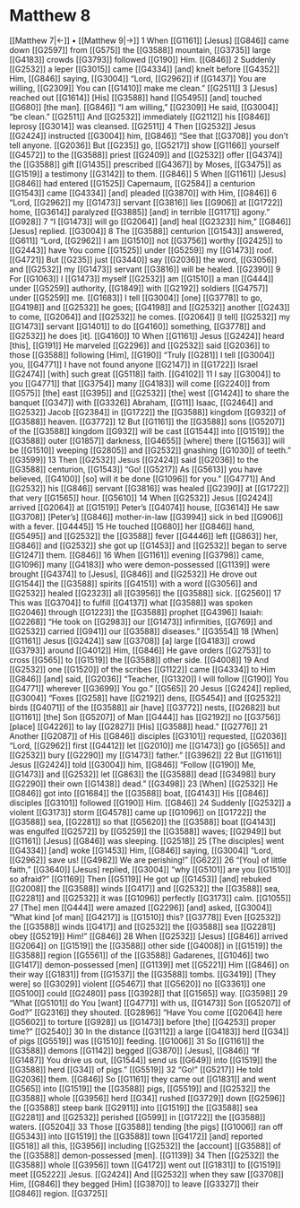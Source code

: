 # Matthew 8
[[Matthew 7|←]] • [[Matthew 9|→]]
1 When [[G1161]] [Jesus] [[G846]] came down [[G2597]] from [[G575]] the [[G3588]] mountain, [[G3735]] large [[G4183]] crowds [[G3793]] followed [[G190]] Him. [[G846]] 
2 Suddenly [[G2532]] a leper [[G3015]] came [[G4334]] [and] knelt before [[G4352]] Him, [[G846]] saying, [[G3004]] “Lord, [[G2962]] if [[G1437]] You are willing, [[G2309]] You can [[G1410]] make me clean.” [[G2511]] 
3 [Jesus] reached out [[G1614]] [His] [[G3588]] hand [[G5495]] [and] touched [[G680]] [the man]. [[G846]] “I am willing,” [[G2309]] He said, [[G3004]] “be clean.” [[G2511]] And [[G2532]] immediately [[G2112]] his [[G846]] leprosy [[G3014]] was cleansed. [[G2511]] 
4 Then [[G2532]] Jesus [[G2424]] instructed [[G3004]] him, [[G846]] “See that [[G3708]] you don’t tell anyone. [[G2036]] But [[G235]] go, [[G5217]] show [[G1166]] yourself [[G4572]] to the [[G3588]] priest [[G2409]] and [[G2532]] offer [[G4374]] the [[G3588]] gift [[G1435]] prescribed [[G4367]] by Moses, [[G3475]] as [[G1519]] a testimony [[G3142]] to them. [[G846]] 
5 When [[G1161]] [Jesus] [[G846]] had entered [[G1525]] Capernaum, [[G2584]] a centurion [[G1543]] came [[G4334]] [and] pleaded [[G3870]] with Him, [[G846]] 
6 “Lord, [[G2962]] my [[G1473]] servant [[G3816]] lies [[G906]] at [[G1722]] home, [[G3614]] paralyzed [[G3885]] [and] in terrible [[G1171]] agony.” [[G928]] 
7 “I [[G1473]] will go [[G2064]] [and] heal [[G2323]] him,” [[G846]] [Jesus] replied. [[G3004]] 
8 The [[G3588]] centurion [[G1543]] answered, [[G611]] “Lord, [[G2962]] I am [[G1510]] not [[G3756]] worthy [[G2425]] to [[G2443]] have You come [[G1525]] under [[G5259]] my [[G1473]] roof. [[G4721]] But [[G235]] just [[G3440]] say [[G2036]] the word, [[G3056]] and [[G2532]] my [[G1473]] servant [[G3816]] will be healed. [[G2390]] 
9 For [[G1063]] I [[G1473]] myself [[G2532]] am [[G1510]] a man [[G444]] under [[G5259]] authority, [[G1849]] with [[G2192]] soldiers [[G4757]] under [[G5259]] me. [[G1683]] I tell [[G3004]] [one] [[G3778]] to go, [[G4198]] and [[G2532]] he goes; [[G4198]] and [[G2532]] another [[G243]] to come, [[G2064]] and [[G2532]] he comes. [[G2064]] [I tell] [[G2532]] my [[G1473]] servant [[G1401]] to do [[G4160]] something, [[G3778]] and [[G2532]] he does [it]. [[G4160]] 
10 When [[G1161]] Jesus [[G2424]] heard [this], [[G191]] He marveled [[G2296]] and [[G2532]] said [[G2036]] to those [[G3588]] following [Him], [[G190]] “Truly [[G281]] I tell [[G3004]] you, [[G4771]] I have not found anyone [[G2147]] in [[G1722]] Israel [[G2474]] [with] such great [[G5118]] faith. [[G4102]] 
11 I say [[G3004]] to you [[G4771]] that [[G3754]] many [[G4183]] will come [[G2240]] from [[G575]] [the] east [[G395]] and [[G2532]] [the] west [[G1424]] to share the banquet [[G347]] with [[G3326]] Abraham, [[G11]] Isaac, [[G2464]] and [[G2532]] Jacob [[G2384]] in [[G1722]] the [[G3588]] kingdom [[G932]] of [[G3588]] heaven. [[G3772]] 
12 But [[G1161]] the [[G3588]] sons [[G5207]] of the [[G3588]] kingdom [[G932]] will be cast [[G1544]] into [[G1519]] the [[G3588]] outer [[G1857]] darkness, [[G4655]] [where] there [[G1563]] will be [[G1510]] weeping [[G2805]] and [[G2532]] gnashing [[G1030]] of teeth.” [[G3599]] 
13 Then [[G2532]] Jesus [[G2424]] said [[G2036]] to the [[G3588]] centurion, [[G1543]] “Go! [[G5217]] As [[G5613]] you have believed, [[G4100]] [so] will it be done [[G1096]] for you.” [[G4771]] And [[G2532]] his [[G846]] servant [[G3816]] was healed [[G2390]] at [[G1722]] that very [[G1565]] hour. [[G5610]] 
14 When [[G2532]] Jesus [[G2424]] arrived [[G2064]] at [[G1519]] Peter’s [[G4074]] house, [[G3614]] He saw [[G3708]] [Peter’s] [[G846]] mother-in-law [[G3994]] sick in bed [[G906]] with a fever. [[G4445]] 
15 He touched [[G680]] her [[G846]] hand, [[G5495]] and [[G2532]] the [[G3588]] fever [[G4446]] left [[G863]] her, [[G846]] and [[G2532]] she got up [[G1453]] and [[G2532]] began to serve [[G1247]] them. [[G846]] 
16 When [[G1161]] evening [[G3798]] came, [[G1096]] many [[G4183]] who were demon-possessed [[G1139]] were brought [[G4374]] to [Jesus], [[G846]] and [[G2532]] He drove out [[G1544]] the [[G3588]] spirits [[G4151]] with a word [[G3056]] and [[G2532]] healed [[G2323]] all [[G3956]] the [[G3588]] sick. [[G2560]] 
17 This was [[G3704]] to fulfill [[G4137]] what [[G3588]] was spoken [[G2046]] through [[G1223]] the [[G3588]] prophet [[G4396]] Isaiah: [[G2268]] “He took on [[G2983]] our [[G1473]] infirmities, [[G769]] and [[G2532]] carried [[G941]] our [[G3588]] diseases.” [[G3554]] 
18 [When] [[G1161]] Jesus [[G2424]] saw [[G3708]] [a] large [[G4183]] crowd [[G3793]] around [[G4012]] Him, [[G846]] He gave orders [[G2753]] to cross [[G565]] to [[G1519]] the [[G3588]] other side. [[G4008]] 
19 And [[G2532]] one [[G1520]] of the scribes [[G1122]] came [[G4334]] to Him [[G846]] [and] said, [[G2036]] “Teacher, [[G1320]] I will follow [[G190]] You [[G4771]] wherever [[G3699]] You go.” [[G565]] 
20 Jesus [[G2424]] replied, [[G3004]] “Foxes [[G258]] have [[G2192]] dens, [[G5454]] and [[G2532]] birds [[G4071]] of the [[G3588]] air [have] [[G3772]] nests, [[G2682]] but [[G1161]] [the] Son [[G5207]] of Man [[G444]] has [[G2192]] no [[G3756]] [place] [[G4226]] to lay [[G2827]] [His] [[G3588]] head.” [[G2776]] 
21 Another [[G2087]] of His [[G846]] disciples [[G3101]] requested, [[G2036]] “Lord, [[G2962]] first [[G4412]] let [[G2010]] me [[G1473]] go [[G565]] and [[G2532]] bury [[G2290]] my [[G1473]] father.” [[G3962]] 
22 But [[G1161]] Jesus [[G2424]] told [[G3004]] him, [[G846]] “Follow [[G190]] Me, [[G1473]] and [[G2532]] let [[G863]] the [[G3588]] dead [[G3498]] bury [[G2290]] their own [[G1438]] dead.” [[G3498]] 
23 [When] [[G2532]] He [[G846]] got into [[G1684]] the [[G3588]] boat, [[G4143]] His [[G846]] disciples [[G3101]] followed [[G190]] Him. [[G846]] 
24 Suddenly [[G2532]] a violent [[G3173]] storm [[G4578]] came up [[G1096]] on [[G1722]] the [[G3588]] sea, [[G2281]] so that [[G5620]] the [[G3588]] boat [[G4143]] was engulfed [[G2572]] by [[G5259]] the [[G3588]] waves; [[G2949]] but [[G1161]] [Jesus] [[G846]] was sleeping. [[G2518]] 
25 [The disciples] went [[G4334]] [and] woke [[G1453]] Him, [[G846]] saying, [[G3004]] “Lord, [[G2962]] save us! [[G4982]] We are perishing!” [[G622]] 
26 “[You] of little faith,” [[G3640]] [Jesus] replied, [[G3004]] “why [[G5101]] are you [[G1510]] so afraid?” [[G1169]] Then [[G5119]] He got up [[G1453]] [and] rebuked [[G2008]] the [[G3588]] winds [[G417]] and [[G2532]] the [[G3588]] sea, [[G2281]] and [[G2532]] it was [[G1096]] perfectly [[G3173]] calm. [[G1055]] 
27 [The] men [[G444]] were amazed [[G2296]] [and] asked, [[G3004]] “What kind [of man] [[G4217]] is [[G1510]] this? [[G3778]] Even [[G2532]] the [[G3588]] winds [[G417]] and [[G2532]] the [[G3588]] sea [[G2281]] obey [[G5219]] Him!” [[G846]] 
28 When [[G2532]] [Jesus] [[G846]] arrived [[G2064]] on [[G1519]] the [[G3588]] other side [[G4008]] in [[G1519]] the [[G3588]] region [[G5561]] of the [[G3588]] Gadarenes, [[G1046]] two [[G1417]] demon-possessed [men] [[G1139]] met [[G5221]] Him [[G846]] on their way [[G1831]] from [[G1537]] the [[G3588]] tombs. [[G3419]] [They were] so [[G3029]] violent [[G5467]] that [[G5620]] no [[G3361]] one [[G5100]] could [[G2480]] pass [[G3928]] that [[G1565]] way. [[G3598]] 
29 “What [[G5101]] do You [want] [[G4771]] with us, [[G1473]] Son [[G5207]] of God?” [[G2316]] they shouted. [[G2896]] “Have You come [[G2064]] here [[G5602]] to torture [[G928]] us [[G1473]] before [the] [[G4253]] proper time?” [[G2540]] 
30 In the distance [[G3112]] a large [[G4183]] herd [[G34]] of pigs [[G5519]] was [[G1510]] feeding. [[G1006]] 
31 So [[G1161]] the [[G3588]] demons [[G1142]] begged [[G3870]] [Jesus], [[G846]] “If [[G1487]] You drive us out, [[G1544]] send us [[G649]] into [[G1519]] the [[G3588]] herd [[G34]] of pigs.” [[G5519]] 
32 “Go!” [[G5217]] He told [[G2036]] them. [[G846]] So [[G1161]] they came out [[G1831]] and went [[G565]] into [[G1519]] the [[G3588]] pigs, [[G5519]] and [[G2532]] the [[G3588]] whole [[G3956]] herd [[G34]] rushed [[G3729]] down [[G2596]] the [[G3588]] steep bank [[G2911]] into [[G1519]] the [[G3588]] sea [[G2281]] and [[G2532]] perished [[G599]] in [[G1722]] the [[G3588]] waters. [[G5204]] 
33 Those [[G3588]] tending [the pigs] [[G1006]] ran off [[G5343]] into [[G1519]] the [[G3588]] town [[G4172]] [and] reported [[G518]] all this, [[G3956]] including [[G2532]] the [account] [[G3588]] of the [[G3588]] demon-possessed [men]. [[G1139]] 
34 Then [[G2532]] the [[G3588]] whole [[G3956]] town [[G4172]] went out [[G1831]] to [[G1519]] meet [[G5222]] Jesus. [[G2424]] And [[G2532]] when they saw [[G3708]] Him, [[G846]] they begged [Him] [[G3870]] to leave [[G3327]] their [[G846]] region. [[G3725]] 
